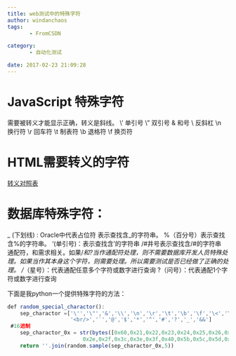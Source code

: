 ```yaml
---
title: web测试中的特殊字符
author: windanchaos
tags: 
       - FromCSDN

category: 
       - 自动化测试

date: 2017-02-23 21:09:28
---
```

# JavaScript 特殊字符

需要被转义才能显示正确，转义是斜线。
\’ 单引号
\” 双引号
\& 和号
\ 反斜杠
\n 换行符
\r 回车符
\t 制表符
\b 退格符
\f 换页符

# HTML需要转义的字符

[转义对照表](http://www.jb51.net/onlineread/htmlchar.htm)

# 数据库特殊字符：

_ (下划线) : Oracle中代表占位符
表示查找含_的字符串。
%（百分号）表示查找含%的字符串。
‘(单引号)：表示查找含’的字符串
/#井号表示查找含/#的字符串
通配符，和需求相关。如果/*和?当作通配符处理，则不需要数据库开发人员特殊处理。如果当作其本身这个字符，则需要处理。所以需要测试是否已经做了正确的处理。
/*（星号）：代表通配任意多个字符或数字进行查询
?（问号）：代表通配1个字符或数字进行查询

下面是我python一个提供特殊字符的方法：
```js 
def random_special_charactor():
    sep_charactor =['\'','\"','&','\\','\n','\r','\t','\b','\f','\<','\>',
                    '<br/>','`','@','$','*','^','#','?','_','&&']
 #16进制
    sep_charactor_0x = str(bytes([0x60,0x21,0x22,0x23,0x24,0x25,0x26,0x27,0x28,0x29,0x2a,0x2b,0x2c,0x2d,
                        0x2e,0x2f,0x3c,0x3e,0x3f,0x40,0x5b,0x5c,0x5d,0x5e,0x5f,0x7b,0x7c,0x7d,0x7e,0x60]))
    return ''.join(random.sample(sep_charactor_0x,5))
```